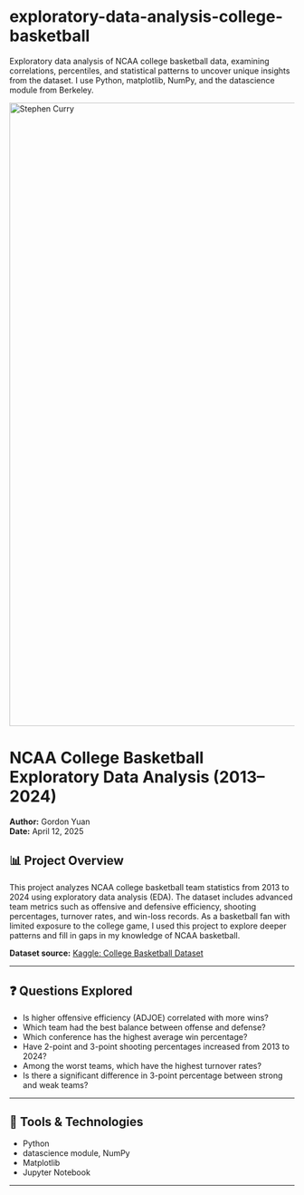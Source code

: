 # exploratory-data-analysis-college-basketball
Exploratory data analysis of NCAA college basketball data, examining correlations, percentiles, and statistical patterns to uncover unique insights from the dataset. I use Python, matplotlib, NumPy, and the datascience module from Berkeley. 

<img src="https://github.com/user-attachments/assets/17a88a98-0e65-422f-9e58-fef5974b617a" alt="Stephen Curry" width="1100">

# NCAA College Basketball Exploratory Data Analysis (2013–2024)

**Author:** Gordon Yuan  
**Date:** April 12, 2025

## 📊 Project Overview

This project analyzes NCAA college basketball team statistics from 2013 to 2024 using exploratory data analysis (EDA). The dataset includes advanced team metrics such as offensive and defensive efficiency, shooting percentages, turnover rates, and win-loss records. As a basketball fan with limited exposure to the college game, I used this project to explore deeper patterns and fill in gaps in my knowledge of NCAA basketball.

**Dataset source:** [Kaggle: College Basketball Dataset](https://www.kaggle.com/datasets/andrewsundberg/college-basketball-dataset/data)

---

## ❓ Questions Explored

- Is higher offensive efficiency (ADJOE) correlated with more wins?
- Which team had the best balance between offense and defense?
- Which conference has the highest average win percentage?
- Have 2-point and 3-point shooting percentages increased from 2013 to 2024?
- Among the worst teams, which have the highest turnover rates?
- Is there a significant difference in 3-point percentage between strong and weak teams?

---

## 🧰 Tools & Technologies

- Python
- datascience module, NumPy
- Matplotlib
- Jupyter Notebook

---
